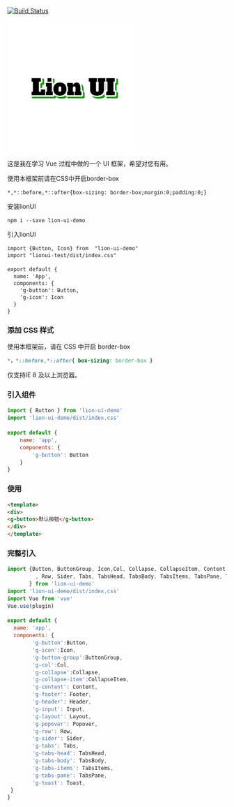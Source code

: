 [![Build Status](https://travis-ci.org/yaolh1995/LionUI.svg?branch=master)](https://travis-ci.org/yaolh1995/LionUI)

 ![alt lion-UI](./Lion.png)

这是我在学习 Vue 过程中做的一个 UI 框架，希望对您有用。


使用本框架前请在CSS中开启border-box
```
*,*::before,*::after{box-sizing: border-box;margin:0;padding:0;}

```
安装lionUI
```
npm i --save lion-ui-demo
```

引入lionUI
```
import {Button, Icon} from  "lion-ui-demo"
import "lionui-test/dist/index.css"

export default {
  name: 'App',
  components: {
    'g-button': Button,
    'g-icon': Icon
  }
}
```

### 添加 CSS 样式 
使用本框架前，请在 CSS 中开启 border-box
``` CSS
*，*::before,*::after{ box-sizing: border-box }
```
仅支持IE 8 及以上浏览器。

### 引入组件

``` js
import { Button } from 'lion-ui-demo'
import 'lion-ui-demo/dist/index.css'

export default {
    name: 'app',
    components: {
        'g-button': Button
    }
}
```

### 使用

```HTML
<template>
<div>
<g-button>默认按钮</g-button>
</div>
</template>
```

### 完整引入
```js
import {Button, ButtonGroup, Icon,Col, Collapse, CollapseItem, Content, Footer, Header, Input, Layout, Popover
         , Row, Sider, Tabs, TabsHead, TabsBody, TabsItems, TabsPane, Toast,plugin
       } from 'lion-ui-demo'
import 'lion-ui-demo/dist/index.css'    
import Vue from 'vue'
Vue.use(plugin)

export default {
  name: 'app',
  components: {
        'g-button':Button,
        'g-icon':Icon,
        'g-button-group':ButtonGroup,
        'g-col':Col,
        'g-collapse':Collapse,
        'g-collapse-item':CollapseItem,
        'g-content': Content,
        'g-footer': Footer,
        'g-header': Header,
        'g-input': Input,
        'g-layout': Layout,
        'g-popover': Popover,
        'g-row': Row,
        'g-sider': Sider,
        'g-tabs': Tabs,
        'g-tabs-head': TabsHead,
        'g-tabs-body': TabsBody,
        'g-tabs-items': TabsItems,
        'g-tabs-pane': TabsPane,
        'g-toast': Toast,
 }
}
```


